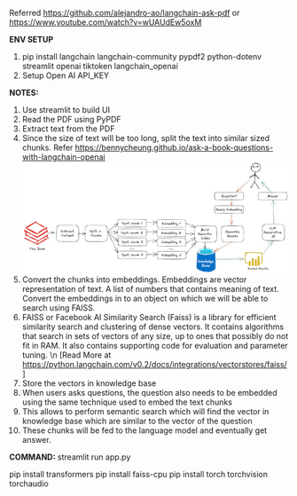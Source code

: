 
Referred https://github.com/alejandro-ao/langchain-ask-pdf or https://www.youtube.com/watch?v=wUAUdEw5oxM

**ENV SETUP**
1) pip install langchain langchain-community pypdf2 python-dotenv streamlit openai tiktoken langchain_openai
2) Setup Open AI API_KEY

**NOTES:**
1) Use streamlit to build UI
2) Read the PDF using PyPDF
3) Extract text from the PDF
4) Since the size of text will be too long, split the text into similar sized chunks. 
    Refer https://bennycheung.github.io/ask-a-book-questions-with-langchain-openai
    ![img.png](img.png)
5) Convert the chunks into embeddings. Embeddings are vector representation of text. A list of numbers that contains meaning of text. Convert the embeddings in to an object on which we will be able to search using FAISS.
6) FAISS or Facebook AI Similarity Search (Faiss) is a library for efficient similarity search and clustering of dense vectors. It contains algorithms that search in sets of vectors of any size, up to ones that possibly do not fit in RAM. It also contains supporting code for evaluation and parameter tuning. \n [Read More at https://python.langchain.com/v0.2/docs/integrations/vectorstores/faiss/]
7) Store the vectors in knowledge base 
8) When users asks questions, the question also needs to be embedded using the same technique used to embed the text chunks 
9) This allows to perform semantic search which will find the vector in knowledge base which are similar to the vector of the question 
10) These chunks will be fed to the language model and eventually get answer.

**COMMAND:**
streamlit run app.py



pip install transformers 
pip install faiss-cpu
pip install torch torchvision torchaudio